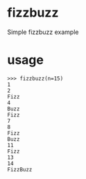 # fizzbuzz
Simple fizzbuzz example

# usage
```
>>> fizzbuzz(n=15)
1
2
Fizz
4
Buzz
Fizz
7
8
Fizz
Buzz
11
Fizz
13
14
FizzBuzz
```
